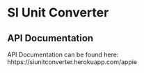 SI Unit Converter
=================

API Documentation
-----------------
API Documentation can be found here: hhtps://siunitconverter.herokuapp.com/appie